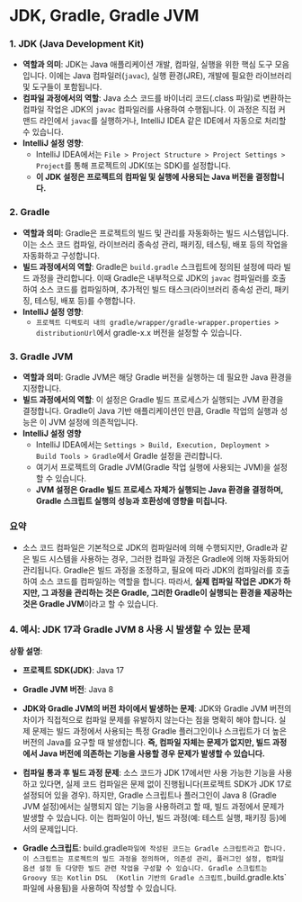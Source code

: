 

# JDK, Gradle, Gradle JVM

### 1. JDK (Java Development Kit)

- **역할과 의미**: JDK는 Java 애플리케이션 개발, 컴파일, 실행을 위한 핵심 도구 모음입니다. 이에는 Java 컴파일러(`javac`), 실행 환경(JRE), 개발에 필요한 라이브러리 및 도구들이 포함됩니다.
- **컴파일 과정에서의 역할**: Java 소스 코드를 바이너리 코드(.class 파일)로 변환하는 컴파일 작업은 JDK의 `javac` 컴파일러를 사용하여 수행됩니다. 이 과정은 직접 커맨드 라인에서 `javac`를 실행하거나, IntelliJ IDEA 같은 IDE에서 자동으로 처리할 수 있습니다.
- **IntelliJ 설정 영향**: 
  - IntelliJ IDEA에서는 `File > Project Structure > Project Settings > Project`를 통해 프로젝트의 JDK(또는 SDK)를 설정합니다. 
  - **이 JDK 설정은 프로젝트의 컴파일 및 실행에 사용되는 Java 버전을 결정합니다.**


### 2. Gradle

- **역할과 의미**: Gradle은 프로젝트의 빌드 및 관리를 자동화하는 빌드 시스템입니다. 이는 소스 코드 컴파일, 라이브러리 종속성 관리, 패키징, 테스팅, 배포 등의 작업을 자동화하고 구성합니다.
- **빌드 과정에서의 역할**: Gradle은 `build.gradle` 스크립트에 정의된 설정에 따라 빌드 과정을 관리합니다. 이때 Gradle은 내부적으로 JDK의 `javac` 컴파일러를 호출하여 소스 코드를 컴파일하며, 추가적인 빌드 태스크(라이브러리 종속성 관리, 패키징, 테스팅, 배포 등)를 수행합니다.
- **IntelliJ 설정 영향**: 
  - `프로젝트 디렉토리 내의 gradle/wrapper/gradle-wrapper.properties > distributionUrl`에서 gradle-x.x 버전을 설정할 수 있습니다.


### 3. Gradle JVM

- **역할과 의미**: Gradle JVM은 해당 Gradle 버전을 실행하는 데 필요한 Java 환경을 지정합니다. 
- **빌드 과정에서의 역할**: 이 설정은 Gradle 빌드 프로세스가 실행되는 JVM 환경을 결정합니다. Gradle이 Java 기반 애플리케이션인 만큼, Gradle 작업의 실행과 성능은 이 JVM 설정에 의존적입니다.
- **IntelliJ 설정 영향**
  - IntelliJ IDEA에서는 `Settings > Build, Execution, Deployment > Build Tools > Gradle`에서 Gradle 설정을 관리합니다.  
  - 여기서 프로젝트의 Gradle JVM(Gradle 작업 실행에 사용되는 JVM)을 설정할 수 있습니다.
  -  **JVM 설정은 Gradle 빌드 프로세스 자체가 실행되는 Java 환경을 결정하며, Gradle 스크립트 실행의 성능과 호환성에 영향을 미칩니다.**


### 요약

- 소스 코드 컴파일은 기본적으로 JDK의 컴파일러에 의해 수행되지만, Gradle과 같은 빌드 시스템을 사용하는 경우, 그러한 컴파일 과정은 Gradle에 의해 자동화되어 관리됩니다. Gradle은 빌드 과정을 조정하고, 필요에 따라 JDK의 컴파일러를 호출하여 소스 코드를 컴파일하는 역할을 합니다. 따라서, **실제 컴파일 작업은 JDK가 하지만, 그 과정을 관리하는 것은 Gradle, 그러한 Gradle이 실행되는 환경을 제공하는것은 Gradle JVM**이라고 할 수 있습니다.



### 4. 예시: JDK 17과 Gradle JVM 8 사용 시 발생할 수 있는 문제

**상황 설명**:

- **프로젝트 SDK(JDK)**: Java 17
- **Gradle JVM 버전**: Java 8

- **JDK와 Gradle JVM의 버전 차이에서 발생하는 문제**: JDK와 Gradle JVM 버전의 차이가 직접적으로 컴파일 문제를 유발하지 않는다는 점을 명확히 해야 합니다. 실제 문제는 빌드 과정에서 사용되는 특정 Gradle 플러그인이나 스크립트가 더 높은 버전의 Java를 요구할 때 발생합니다. **즉, 컴파일 자체는 문제가 없지만, 빌드 과정에서 Java 버전에 의존하는 기능을 사용할 경우 문제가 발생할 수 있습니다.**
- **컴파일 통과 후 빌드 과정 문제**:  소스 코드가 JDK 17에서만 사용 가능한 기능을 사용하고 있다면, 실제 코드 컴파일은 문제 없이 진행됩니다(프로젝트 SDK가 JDK 17로 설정되어 있을 경우). 하지만, Gradle 스크립트나 플러그인이 Java 8 (Gradle JVM 설정)에서는 실행되지 않는 기능을 사용하려고 할 때, 빌드 과정에서 문제가 발생할 수 있습니다. 이는 컴파일이 아닌, 빌드 과정(예: 테스트 실행, 패키징 등)에서의 문제입니다.
- **Gradle 스크립트**: build.gradle` 파일에 작성된 코드는 Gradle 스크립트라고 합니다. 이 스크립트는 프로젝트의 빌드 과정을 정의하며, 의존성 관리, 플러그인 설정, 컴파일 옵션 설정 등 다양한 빌드 관련 작업을 구성할 수 있습니다. Gradle 스크립트는 Groovy 또는 Kotlin DSL  (Kotlin 기반의 Gradle 스크립트, `build.gradle.kts` 파일에 사용됨)을 사용하여 작성할 수 있습니다.

